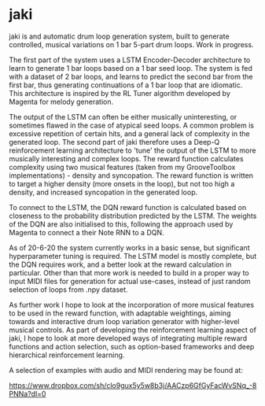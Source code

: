 # jaki

jaki is and automatic drum loop generation system, built to generate controlled, musical variations on 1 bar 5-part drum loops. Work in progress.

The first part of the system uses a LSTM Encoder-Decoder architecture to learn to generate 1 bar loops based on a 1 bar seed loop. The system is fed with a dataset of 2 bar loops, and learns to predict the second bar from the first bar, thus generating continuations of a 1 bar loop that are idiomatic. This architecture is inspired by the RL Tuner algorithm developed by Magenta for melody generation. 

The output of the LSTM can often be either musically uninteresting, or sometimes flawed in the case of atypical seed loops. A common problem is excessive repetition of certain hits, and a general lack of complexity in the generated loop. The second part of jaki therefore uses a Deep-Q reinforcement learning architecture to 'tune' the output of the LSTM to more musically interesting and complex loops. The reward function calculates complexity using two musical features (taken from my GrooveToolbox implementations) - density and syncopation. The reward function is written to target a higher density (more onsets in the loop), but not too high a density, and increased syncopation in the generated loop. 

To connect to the LSTM, the DQN reward function is calculated based on closeness to the probability distribution predicted by the LSTM. The weights of the DQN are also initialised to this, following the approach used by Magenta to connect a their Note RNN to a DQN.

As of 20-6-20 the system currently works in a basic sense, but significant hyperparameter tuning is required. The LSTM model is mostly complete, but the DQN requires work, and a better look at the reward calculation in particular. Other than that more work is needed to build in a proper way to input MIDI files for generation for actual use-cases, instead of just random selection of loops from .npy dataset.

As further work I hope to look at the incorporation of more musical features to be used in the reward function, with adaptable weightings, aiming towards and interactive drum loop variation generator with higher-level musical controls. As part of developing the reinforcement learning aspect of jaki, I hope to look at more developed ways of integrating multiple reward functions and action selection, such as option-based frameworks and deep hierarchical reinforcement learning.

A selection of examples with audio and MIDI rendering may be found at:

https://www.dropbox.com/sh/clo9gux5y5w8b3j/AACzp6GfGyFacWvSNq_-8PNNa?dl=0
